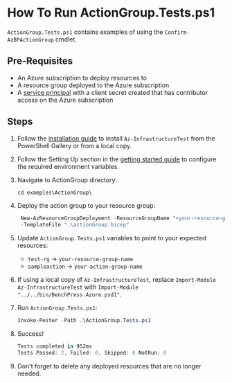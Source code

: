 # How To Run ActionGroup.Tests.ps1

`ActionGroup.Tests.ps1` contains examples of using the `Confirm-AzBPActionGroup` cmdlet.

## Pre-Requisites

- An Azure subscription to deploy resources to
- A resource group deployed to the Azure subscription
- A [service principal](https://learn.microsoft.com/en-us/cli/azurecreate-an-azure-service-principal-azure-cli)
with a client secret created that has contributor access on the Azure subscription

## Steps

1. Follow the [installation guide](../../docs/installation.md) to install `Az-InfrastructureTest` from the PowerShell
Gallery or from a local copy.
1. Follow the Setting Up section in the [getting started guide](../../docs/getting_started.md) to configure the
required environment variables.
1. Navigate to ActionGroup directory:

   ```Powershell
   cd examples\ActionGroup\
   ```

1. Deploy the action group to your resource group:

   ```Powershell
    New-AzResourceGroupDeployment -ResourceGroupName "<your-resource-group-name>"`
    -TemplateFile ".\actionGroup.bicep"
   ```

1. Update `ActionGroup.Tests.ps1` variables to point to your expected resources:

   - `test-rg` -> `your-resource-group-name`
   - `sampleaction` -> `your-action-group-name`

1. If using a local copy of `Az-InfrastructureTest`, replace `Import-Module Az-InfrastructureTest` with
`Import-Module "../../bin/BenchPress.Azure.psd1"`.

1. Run `ActionGroup.Tests.ps1`:

   ```Powershell
   Invoke-Pester -Path .\ActionGroup.Tests.ps1
   ```

1. Success!

   ```Powershell
   Tests completed in 952ms
   Tests Passed: 2, Failed: 0, Skipped: 0 NotRun: 0
   ```

1. Don't forget to delete any deployed resources that are no longer needed.
